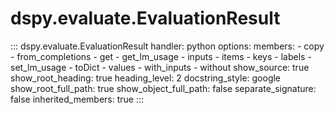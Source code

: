 # dspy.evaluate.EvaluationResult


<!-- START_API_REF -->
::: dspy.evaluate.EvaluationResult
    handler: python
    options:
        members:
            - copy
            - from_completions
            - get
            - get_lm_usage
            - inputs
            - items
            - keys
            - labels
            - set_lm_usage
            - toDict
            - values
            - with_inputs
            - without
        show_source: true
        show_root_heading: true
        heading_level: 2
        docstring_style: google
        show_root_full_path: true
        show_object_full_path: false
        separate_signature: false
        inherited_members: true
:::
<!-- END_API_REF -->
